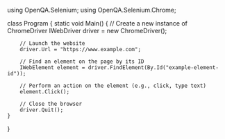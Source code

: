 using OpenQA.Selenium;
using OpenQA.Selenium.Chrome;

class Program
{
    static void Main()
    {
        // Create a new instance of ChromeDriver
        IWebDriver driver = new ChromeDriver();

        // Launch the website
        driver.Url = "https://www.example.com";

        // Find an element on the page by its ID
        IWebElement element = driver.FindElement(By.Id("example-element-id"));

        // Perform an action on the element (e.g., click, type text)
        element.Click();

        // Close the browser
        driver.Quit();
    }
}
